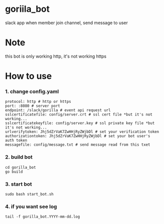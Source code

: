 # goriila_bot
slack app when member join channel, send message to user 

# Note
this bot is only working http, it's not working https

# How to use
### 1. change config.yaml

```
protocol: http # http or https
port: :8080 # server port
endpoint: /slack/gorilla # event api request url 
sslcertificatefile: config/server.crt # ssl cert file *but it's not working...
sslcertificatekeyfile: config/server.key # ssl private key file *but it's not working...
urlverifytoken: Jhj5dZrVaK7ZwHHjRyZWjbDl # set your verification token 
authorizationtoken: Jhj5dZrVaK7ZwHHjRyZWjbDl # set your bot user's auth token
messagefile: config/message.txt # send message read from this txet
```

### 2. build bot
```
cd gorilla_bot
go build
```

### 3. start bot
```
sudo bash start_bot.sh
```

### 4. if you want see log
```
tail -f gorilla_bot.YYYY-mm-dd.log
```